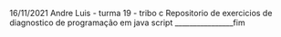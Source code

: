 16/11/2021
Andre Luis - turma 19 - tribo c
Repositorio de exercicios de diagnostico de programação em java script
________________fim
